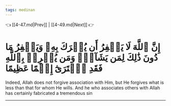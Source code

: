 ```yaml
---
tags: medinan
---
```


👈 [[4-47.md|Prev]] | [[4-49.md|Next]] 👉

# إِنَّ ٱللَّهَ لَا يَغۡفِرُ أَن يُشۡرَكَ بِهِۦ وَيَغۡفِرُ مَا دُونَ ذَٰلِكَ لِمَن يَشَآءُۚ وَمَن يُشۡرِكۡ بِٱللَّهِ فَقَدِ ٱفۡتَرَىٰٓ إِثۡمًا عَظِيمًا

Indeed, Allah does not forgive association with Him, but He forgives what is less than that for whom He wills. And he who associates others with Allah has certainly fabricated a tremendous sin

---

